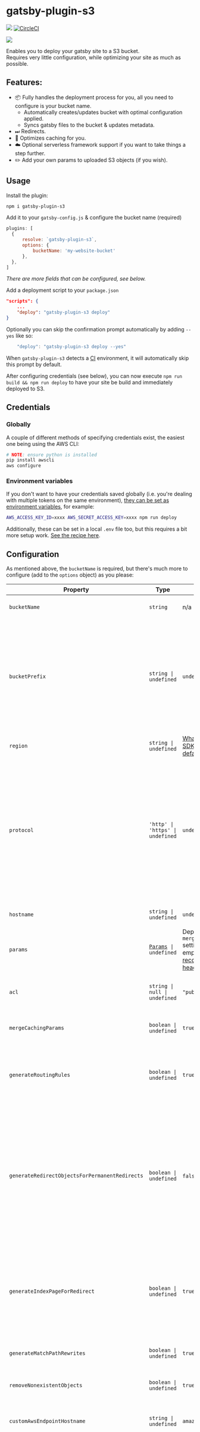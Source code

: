 # gatsby-plugin-s3

[![](https://img.shields.io/npm/v/gatsby-plugin-s3.svg?style=flat)](https://npmjs.com/package/gatsby-plugin-s3) [![CircleCI](https://img.shields.io/circleci/build/github/jariz/gatsby-plugin-s3)](https://circleci.com/gh/jariz/gatsby-plugin-s3)  

![](https://jari.lol/KCB4gNo4Xg.gif)

Enables you to deploy your gatsby site to a S3 bucket.  
Requires very little configuration, while optimizing your site as much as possible.

## Features:

- 📦 Fully handles the deployment process for you, all you need to configure is your bucket name.
    - Automatically creates/updates bucket with optimal configuration applied.
    - Syncs gatsby files to the bucket & updates metadata.
- ⏭ Redirects.
- 💾 Optimizes caching for you.
- ☁️ Optional serverless framework support if you want to take things a step further.
- ✏️ Add your own params to uploaded S3 objects (if you wish).

## Usage

Install the plugin:
```bash
npm i gatsby-plugin-s3
```

Add it to your `gatsby-config.js` & configure the bucket name (required)
```js
plugins: [
  {
      resolve: `gatsby-plugin-s3`,
      options: {
          bucketName: 'my-website-bucket'
      },
  },
]
```
_There are more fields that can be configured, see below._

Add a deployment script to your `package.json`
```json
"scripts": {
    ...
    "deploy": "gatsby-plugin-s3 deploy"
}
```

Optionally you can skip the confirmation prompt automatically by adding `--yes` like so:
```js
    "deploy": "gatsby-plugin-s3 deploy --yes"
```
When `gatsby-plugin-s3` detects a [CI](https://en.wikipedia.org/wiki/Continuous_integration) environment, it will automatically skip this prompt by default.

After configuring credentials (see below), you can now execute `npm run build && npm run deploy` to have your site be build and immediately deployed to S3.

## Credentials

### Globally

A couple of different methods of specifying credentials exist, the easiest one being using the AWS CLI:

```bash
# NOTE: ensure python is installed
pip install awscli
aws configure
```

### Environment variables
If you don't want to have your credentials saved globally (i.e. you're dealing with multiple tokens on the same environment), [they can be set as environment variables](https://docs.aws.amazon.com/sdk-for-javascript/v2/developer-guide/loading-node-credentials-environment.html), for example:

```bash
AWS_ACCESS_KEY_ID=xxxx AWS_SECRET_ACCESS_KEY=xxxx npm run deploy
```

Additionally, these can be set in a local `.env` file too, but this requires a bit more setup work. [See the recipe here](recipes/with-dotenv.md).

## Configuration

As mentioned above, the `bucketName` is required, but there's much more to configure (add to the `options` object) as you please:

| Property                                       | Type                                                                                                                             | Default                                                                                                                                                                             | Description                                                                                                                                                                                                                                                                                                                                                                                       |
|------------------------------------------------|----------------------------------------------------------------------------------------------------------------------------------|-------------------------------------------------------------------------------------------------------------------------------------------------------------------------------------|---------------------------------------------------------------------------------------------------------------------------------------------------------------------------------------------------------------------------------------------------------------------------------------------------------------------------------------------------------------------------------------------------|
| `bucketName`                                   | `string`                                                                                                                         | n/a                                                                                                                                                                                 | Your bucket name (required)                                                                                                                                                                                                                                                                                                                                                                       |
| `bucketPrefix`                                 | `string \| undefined`                                                                                                            | `undefined`                                                                                                                                                                         | An optional prefix/directory to use on the bucket. This requires the bucket to already be created. Do not include leading or trailing slashes. Can be useful with CloudFront originPath option.                                                                                                                                                                                                   |
| `region`                                       | `string \| undefined`                                                                                                            | [Whatever the AWS SDK decides is the default otherwise.](https://docs.aws.amazon.com/sdk-for-javascript/v2/developer-guide/setting-region.html#setting-region-environment-variable) | Your region.                                                                                                                                                                                                                                                                                                                                                                                      |
| `protocol`                                     | `'http' \| 'https' \| undefined`                                                                                                 | `undefined`                                                                                                                                                                         | The protocol of your site. If you are using a CDN or reverse-proxy (such as CloudFront) in front of S3. then you must fill out this and the `hostname` field to ensure redirects work correctly. If you are just using your S3 website directly, this is unnecessary..                                                                                                                            |
| `hostname`                                     | `string \| undefined`                                                                                                            | `undefined`                                                                                                                                                                         | The hostname of your site. See above.                                                                                                                                                                                                                                                                                                                                                             |
| `params`                                       | [`Params`](https://github.com/aws/aws-sdk-js/blob/83ebfbcc6ab30b9a486b15cdede26a1bd03c72e4/clients/s3.d.ts#L3573)` \| undefined` | Depending on your `mergeCachingParams` setting, either an empty object or [the recommended headers](https://www.gatsbyjs.org/docs/caching/).                                        | Custom params to apply to your files                                                                                                                                                                                                                                                                                                                                                              |
| `acl`                                          | `string \| null \| undefined`                                                                                                    | `"public-read"`                                                                                                                                                                     | Define bucket ACL. If you don't want to use an ACL, set this to null                                                                                                                                                                                                                                                                                                                              |
| `mergeCachingParams`                           | `boolean \| undefined`                                                                                                           | `true`                                                                                                                                                                              | Enable [Gatsby recommended caching settings](https://www.gatsbyjs.org/docs/caching/)                                                                                                                                                                                                                                                                                                              |
| `generateRoutingRules`                         | `boolean \| undefined`                                                                                                           | `true`                                                                                                                                                                              | The plugin will generate [routing rules](https://docs.aws.amazon.com/AWSCloudFormation/latest/UserGuide/aws-properties-s3-websiteconfiguration-routingrules.html) to be applied to the website config for all redirects it can find.                                                                                                                                                              |
| `generateRedirectObjectsForPermanentRedirects` | `boolean \| undefined`                                                                                                           | `false` (until 1.0)                                                                                                                                                                 | The plugin will not generate routing rules for permanent (301) redirects, but [will instead upload empty objects](https://docs.aws.amazon.com/AmazonS3/latest/dev/how-to-page-redirect.html) with the `x-amz-website-redirect-location` property. This can be used to get around the hard limit of 50 routing rules on AWS S3.                                                                    |
| `generateIndexPageForRedirect`                 | `boolean \| undefined`                                                                                                           | `true`                                                                                                                                                                              | The plugin will create a fake index page if a redirect from the root path is made - as a workaround, because routing rules can't be applied in that situation.                                                                                                                                                                                                                                    |
| `generateMatchPathRewrites`                    | `boolean \| undefined`                                                                                                           | `true`                                                                                                                                                                              | Generate rewrites for client only paths                                                                                                                                                                                                                                                                                                                                                           |
| `removeNonexistentObjects`                     | `boolean \| undefined`                                                                                                           | `true`                                                                                                                                                                              | Remove S3 objects if they no longer exist locally                                                                                                                                                                                                                                                                                                                                                 |
| `customAwsEndpointHostname`                    | `string \| undefined`                                                                                                            | `amazonaws.com`                                                                                                                                                                     | Custom AWS S3 endpoint.  [See our docs for all available options](https://gatsby-plugin-s3.jari.io/recipes/custom-endpoint)                                                                                                                                                                                                                                                                       |
| `enableS3StaticWebsiteHosting`                 | `boolean \| undefined`                                                                                                           | `true`                                                                                                                                                                              | Disables modifications to the S3 Static Website Hosting configuration. Without S3 Static Website Hosting some features (index.html rewriting, trailing slash redirects, and serverside redirects), will not function. Not recommended, but could be useful for preventing Cloud formation Stack Drift or suppressing Terraform noise if you don't need, the static website hosting functionality. |
| `parallelLimit`                                | `number \| undefined`                                                                                                            | `20`                                                                                                                                                                                | Max number of files to upload in parallel.                                                                                                                                                                                                                                                                                                                                                        |
## Recipes

Several recipes are available:

### Adding environment specific settings

Learn how to retrieve AWS credentials from a .env file.
Additionally setup a different bucket name depending on your environment.

- [See the recipe](https://gatsby-plugin-s3.jari.io/recipes/with-dotenv)

### Using a different content type for files

Learn how to override the content type gatsby-plugin-s3 sets on your files.

- [See the recipe](https://gatsby-plugin-s3.jari.io/recipes/custom-content-type)


### Using CloudFront with gatsby-plugin-s3

CloudFront is a global CDN and can be used to make your blazing fast Gatsby site load even faster, particularly for first-time visitors. Additionally, CloudFront provides the easiest way to give your S3 bucket a custom domain name and HTTPS support.

- [See the recipe](https://gatsby-plugin-s3.jari.io/recipes/with-cloudfront)

### Using serverless with gatsby-plugin-s3

[Serverless](https://serverless.com) can be used in combination with gatsby-plugin-s3, swapping the plugin's deployment step for `sls deploy` instead.  
Serverless will give you the added advantage of being able to add multiple AWS services such as Lambda, CloudFront, and more all in the same repo, deployment step and CloudFormation stack while still being able to profit from all the optimisations gatsby-plugin-s3 does.

- [See the recipe](https://gatsby-plugin-s3.jari.io/recipes/with-serverless)  
Bare bones implementation details on how to set up serverless & gatsby-plugin-s3
- [See the `with-serverless` example](examples/with-serverless)


### Using a proxy

Routing traffic from gatsby-plugin-s3 during the deployment through a http proxy can be done with a env var.

- [See the recipe](https://gatsby-plugin-s3.jari.io/recipes/with-proxy)

### Configuring a custom endpoint
Using Yandex, DigitalOcean, or any other S3-compliant storage service together with gatsby-plugin-s3

- [See the recipe](https://gatsby-plugin-s3.jari.io/recipes/with-proxy)

### Deploying your gatsby site under a prefix in your bucket

You can deploy your site to a prefix, leaving all other data in the bucket intact.
`gatsby-plugin-s3` respects the `pathPrefix` gatsby option with no additional setup needed for this plugin, so you can [follow the guide in the gatsby docs.](https://www.gatsbyjs.org/docs/path-prefix/)

### AWS S3 Routing Rules Limit

AWS S3 has an undocumented limit on the number of Routing Rules that can be applied to a bucket.  Unfortunately this limits
the number of 302 (temporary) redirects you can create.  For 301 (permanent) redirects, a way to get around the limit is
[setting the `x-amz-website-redirect-location` header on an empty object](https://docs.aws.amazon.com/AmazonS3/latest/dev/how-to-page-redirect.html).
To enable this behavior, set the `generateRedirectObjectsForPermanentRedirects` configuration option to `true`.
